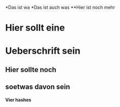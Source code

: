 *Das ist wa
*Das ist auch was
**Hier ist noch mehr


# Hier sollt eine <h1> Ueberschrift sein
## Hier sollte noch <h2> soetwas davon sein
#### <h4> Vier hashes 
